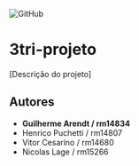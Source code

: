![GitHub](https://img.shields.io/github/license/guilhermestrata/3tri-projeto)
# 3tri-projeto 
[Descrição do projeto]
## Autores
-  **Guilherme Arendt / rm14834**
- Henrico Puchetti / rm14807
- Vitor Cesarino / rm14680
- Nicolas Lage / rm15266
